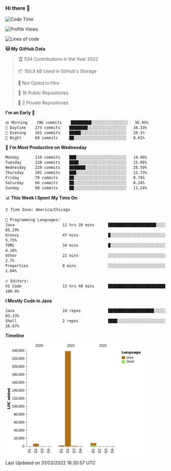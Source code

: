 ### Hi there 👋


<!--START_SECTION:waka-->
![Code Time](http://img.shields.io/badge/Code%20Time-2%2C190%20hrs%2045%20mins-blue)

![Profile Views](http://img.shields.io/badge/Profile%20Views-14-blue)

![Lines of code](https://img.shields.io/badge/From%20Hello%20World%20I%27ve%20Written-257%20Thousand%20lines%20of%20code-blue)

**🐱 My GitHub Data** 

> 🏆 534 Contributions in the Year 2022
 > 
> 📦 150.9 kB Used in GitHub's Storage 
 > 
> 🚫 Not Opted to Hire
 > 
> 📜 16 Public Repositories 
 > 
> 🔑 2 Private Repositories  
 > 
**I'm an Early 🐤** 

```text
🌞 Morning    296 commits    █████████░░░░░░░░░░░░░░░░   36.95% 
🌆 Daytime    275 commits    ████████░░░░░░░░░░░░░░░░░   34.33% 
🌃 Evening    161 commits    █████░░░░░░░░░░░░░░░░░░░░   20.1% 
🌙 Night      69 commits     ██░░░░░░░░░░░░░░░░░░░░░░░   8.61%

```
📅 **I'm Most Productive on Wednesday** 

```text
Monday       116 commits    ███░░░░░░░░░░░░░░░░░░░░░░   14.48% 
Tuesday      128 commits    ████░░░░░░░░░░░░░░░░░░░░░   15.98% 
Wednesday    229 commits    ███████░░░░░░░░░░░░░░░░░░   28.59% 
Thursday     102 commits    ███░░░░░░░░░░░░░░░░░░░░░░   12.73% 
Friday       70 commits     ██░░░░░░░░░░░░░░░░░░░░░░░   8.74% 
Saturday     66 commits     ██░░░░░░░░░░░░░░░░░░░░░░░   8.24% 
Sunday       90 commits     ██░░░░░░░░░░░░░░░░░░░░░░░   11.24%

```


📊 **This Week I Spent My Time On** 

```text
⌚︎ Time Zone: America/Chicago

💬 Programming Languages: 
Java                     11 hrs 39 mins      █████████████████████░░░░   85.29% 
Groovy                   47 mins             █░░░░░░░░░░░░░░░░░░░░░░░░   5.75% 
TOML                     34 mins             █░░░░░░░░░░░░░░░░░░░░░░░░   4.16% 
Other                    22 mins             ░░░░░░░░░░░░░░░░░░░░░░░░░   2.7% 
Properties               8 mins              ░░░░░░░░░░░░░░░░░░░░░░░░░   1.04%

🔥 Editors: 
VS Code                  13 hrs 40 mins      █████████████████████████   100.0%

```

**I Mostly Code in Java** 

```text
Java                     10 repos            ████████████████████░░░░░   83.33% 
Shell                    2 repos             ████░░░░░░░░░░░░░░░░░░░░░   16.67%

```


**Timeline**

![Chart not found](https://raw.githubusercontent.com/powercasgamer/powercasgamer/master/charts/bar_graph.png) 


 Last Updated on 31/03/2022 18:30:57 UTC
<!--END_SECTION:waka-->
